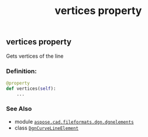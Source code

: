 ﻿---
title: vertices property
second_title: Aspose.CAD for Python via .NET API References
description: 
type: docs
weight: 60
url: /aspose.cad.fileformats.dgn.dgnelements/dgncurvelineelement/vertices/
is_root: false
---

## vertices property


Gets vertices of the line
### Definition:
```python
@property
def vertices(self):
    ...
```

### See Also
* module [`aspose.cad.fileformats.dgn.dgnelements`](../../)
* class [`DgnCurveLineElement`](/cad/python-net/aspose.cad.fileformats.dgn.dgnelements/dgncurvelineelement)
